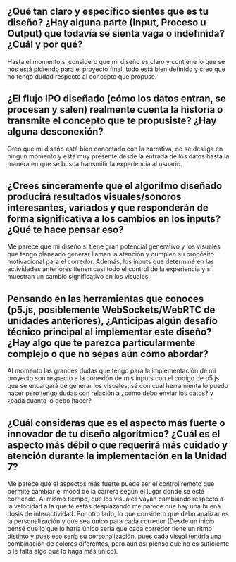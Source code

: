 ¿Qué tan claro y específico sientes que es tu diseño? ¿Hay alguna parte (Input, Proceso u Output) que todavía se sienta vaga o indefinida? ¿Cuál y por qué?
-
Hasta el momento si considero que mi diseño es claro y contiene lo que se nos está pidiendo para el proyecto final, todo está bien definido y creo que no tengo dudad respecto al concepto que propuse.

¿El flujo IPO diseñado (cómo los datos entran, se procesan y salen) realmente cuenta la historia o transmite el concepto que te propusiste? ¿Hay alguna desconexión?
-
Creo que mi diseño está bien conectado con la narrativa, no se desliga en ningun momento y está muy presente desde la entrada de los datos hasta la manera en que se busca transmitir la experiencia al usuario. 

¿Crees sinceramente que el algoritmo diseñado producirá resultados visuales/sonoros interesantes, variados y que responderán de forma significativa a los cambios en los inputs? ¿Qué te hace pensar eso?
-
Me parece que mi diseño si tiene gran potencial generativo y los visuales que tengo planeado generar llaman la atención y cumplen su propósito motivacional para el corredor. Además, los inputs que determiné en las actividades anteriores tienen casi todo el control de la experiencia y sí muestran un cambio significativo en los visuales.

Pensando en las herramientas que conoces (p5.js, posiblemente WebSockets/WebRTC de unidades anteriores), ¿Anticipas algún desafío técnico principal al implementar este diseño? ¿Hay algo que te parezca particularmente complejo o que no sepas aún cómo abordar?
-
Al momento las grandes dudas que tengo para la implementación de mi proyecto son respecto a la conexión de mis inputs con el código de p5.js que se encargará de generar los visuales, sé con cual herramienta lo puedo hacer pero tengo dudas con relación a ¿cómo debo enviar los datos? y ¿cada cuanto lo debo hacer? 

¿Cuál consideras que es el aspecto más fuerte o innovador de tu diseño algorítmico? ¿Cuál es el aspecto más débil o que requerirá más cuidado y atención durante la implementación en la Unidad 7?
-

Me parece que el aspectos más fuerte puede ser el control remoto que permite cambiar el mood de la carrera según el lugar donde se esté corriendo. Al mismo tiempo, que los visuales vayan cambiando respecto a la velocidad a la que te estás desplazando me parece que hay una buena dosis de interactividad. Por otro  lado, lo que considero que debo analizar es la personalización y que sea único para cada corredor (Desde un inicio pensé que lo que lo haría único sería que cada corredor tiene un ritmo distinto y pues eso sería su personalización, pues cada visual tendría una combinación de colores diferentes, pero aún así pienso que no es suficiente o le falta algo que lo haga más único).
